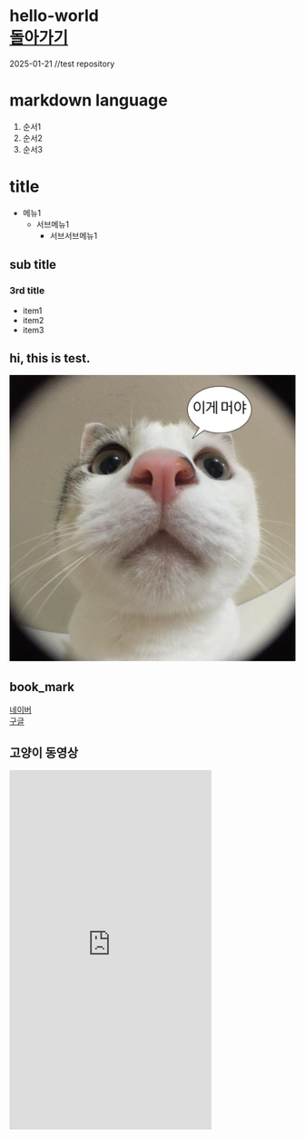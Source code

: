 # hello-world <br>[돌아가기](https://rustylake.github.io)<br>
2025-01-21 //test repository

# markdown language
 1. 순서1
 2. 순서2
 3. 순서3

# title
 * 메뉴1
    + 서브메뉴1
      - 서브서브메뉴1

## sub title
### 3rd title
- item1
- item2
- item3

## hi, this is test.
<img src="cat.jpg"/><br>
## book_mark
 [네이버](https://naver.com)<br>
 [구글](https://google.com)<br>
## 고양이 동영상
<iframe width="356" height="633" src="https://www.youtube.com/embed/rA8CkSDk1CA" title="가나다랴!므아 그만해!! 내가 왜.." frameborder="0" allow="accelerometer; autoplay; clipboard-write; encrypted-media; gyroscope; picture-in-picture; web-share" referrerpolicy="strict-origin-when-cross-origin" allowfullscreen></iframe>
